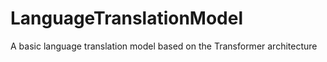 # LanguageTranslationModel
A basic language translation model based on the Transformer architecture
